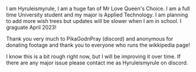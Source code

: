 I am Hyruleismyrule, I am a huge fan of Mr Love Queen's Choice. I am a full time University student and my major is Applied Technology. I am planning to add more wish trees but updates will be slower when I am in school. I graguate April 2023!

Thank you very much to PikaGodnPray (discord) and anonymous for donating footage and thank you to everyone who runs the wikkipedia page!

I know this is a bit rough right now, but I will be improving it over time. If there are any major issue please contact me as Hyruleismyrule on discord.

